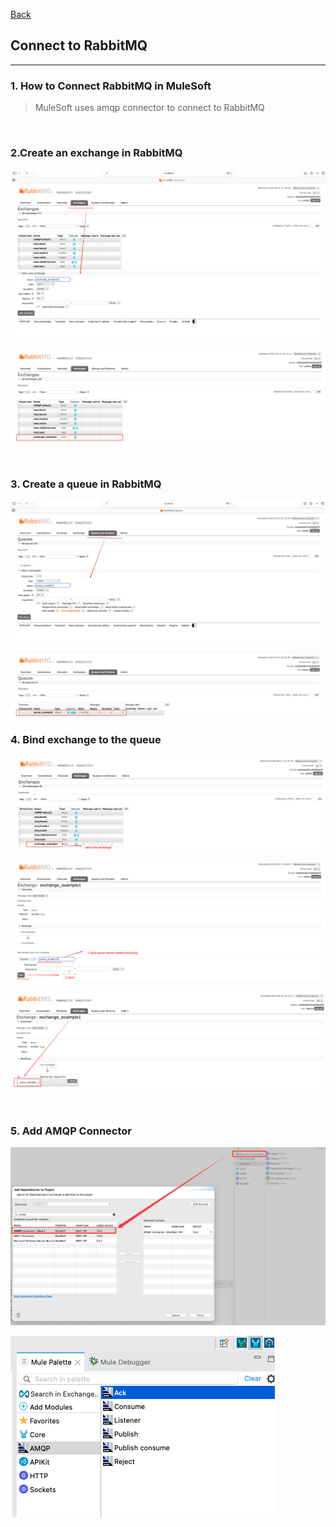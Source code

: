 [Back](README.md)

## Connect to RabbitMQ

<hr>


### 1. How to Connect RabbitMQ in MuleSoft

> MuleSoft uses amqp connector to connect to RabbitMQ

&nbsp;


### 2.Create an exchange in RabbitMQ

![create exchange](https://raw.githubusercontent.com/Elliot518/mcp-oss-tech/refs/heads/main/mulesoft/rabbitmq/create_exchange_rabbitmq.png)


![create exchange1](https://raw.githubusercontent.com/Elliot518/mcp-oss-tech/refs/heads/main/mulesoft/rabbitmq/create_exchagne_rabbitmq1.png)

&nbsp;


### 3. Create a queue in RabbitMQ

![create queue](https://raw.githubusercontent.com/Elliot518/mcp-oss-tech/refs/heads/main/mulesoft/rabbitmq/create_queue_rabbitmq.png)

![create queue1](https://raw.githubusercontent.com/Elliot518/mcp-oss-tech/refs/heads/main/mulesoft/rabbitmq/create_queue_rabbitmq1.png)

### 4. Bind exchange to the queue

![bind exchange queue1](https://raw.githubusercontent.com/Elliot518/mcp-oss-tech/refs/heads/main/mulesoft/rabbitmq/bind_exchange_queue1.png)

![bind exchange queue2](https://raw.githubusercontent.com/Elliot518/mcp-oss-tech/refs/heads/main/mulesoft/rabbitmq/bind_exchange_queue2.png)

![bind exchange queue3](https://raw.githubusercontent.com/Elliot518/mcp-oss-tech/refs/heads/main/mulesoft/rabbitmq/bind_exchange_queue3.png)

&nbsp;

### 5. Add AMQP Connector

![add amqp connector](https://raw.githubusercontent.com/Elliot518/mcp-oss-tech/refs/heads/main/mulesoft/rabbitmq/add_amqp_connector.png)

![add amqp connector1](https://raw.githubusercontent.com/Elliot518/mcp-oss-tech/refs/heads/main/mulesoft/rabbitmq/add_amqp_connector1.png)



&nbsp;



